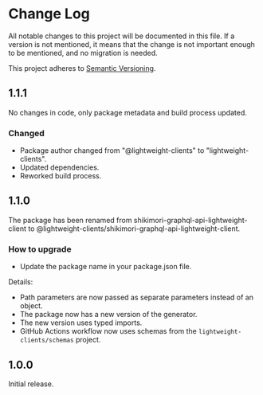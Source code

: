 # Change Log

All notable changes to this project will be documented in this file.
If a version is not mentioned, it means that the change is not important enough to be mentioned,
and no migration is needed.

This project adheres to [Semantic Versioning](http://semver.org/).

## 1.1.1

No changes in code, only package metadata and build process updated.

### Changed

- Package author changed from "@lightweight-clients" to "lightweight-clients".
- Updated dependencies.
- Reworked build process.

## 1.1.0

The package has been renamed from shikimori-graphql-api-lightweight-client to
@lightweight-clients/shikimori-graphql-api-lightweight-client.

### How to upgrade

- Update the package name in your package.json file.

Details:

- Path parameters are now passed as separate parameters instead of an object.
- The package now has a new version of the generator.
- The new version uses typed imports.
- GitHub Actions workflow now uses schemas from the `lightweight-clients/schemas` project.

## 1.0.0

Initial release.
